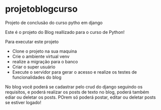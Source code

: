 # projetoblogcurso
Projeto de conclusão do curso pytho em django


Este é o projeto do Blog reallizado para o curso de Python!

Para executar este projeto

- Clone o projeto na sua maquina
- Crie o ambiente virtual  venv
-  realize  a migração para o banco
- Criar o super usuário
- Execute o servidor para gerar o acesso e realize os testes de funcionalidades do blog


No blog você poderá se cadastrar  pelo crud do django seguindo os requisitos, e poderá realizar os posts de texto no blog,  poderá também ediar ou deletar os posts.
POrem só poderá postar, editar ou deletar posts se estiver logado!

